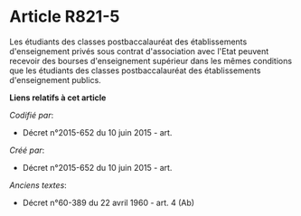 # Article R821-5

Les étudiants des classes postbaccalauréat des établissements d'enseignement privés sous contrat d'association avec l'Etat
peuvent recevoir des bourses d'enseignement supérieur dans les mêmes conditions que les étudiants des classes
postbaccalauréat des établissements d'enseignement publics.

**Liens relatifs à cet article**

_Codifié par_:

  - Décret n°2015-652 du 10 juin 2015 - art.

_Créé par_:

  - Décret n°2015-652 du 10 juin 2015 - art.

_Anciens textes_:

  - Décret n°60-389 du 22 avril 1960 - art. 4 (Ab)
